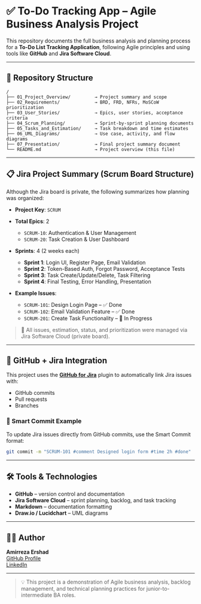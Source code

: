 # ✅ To-Do Tracking App – Agile Business Analysis Project

This repository documents the full business analysis and planning process for a **To-Do List Tracking Application**, following Agile principles and using tools like **GitHub** and **Jira Software Cloud**.

---

## 📁 Repository Structure

```
/
├── 01_Project_Overview/         → Project summary and scope
├── 02_Requirements/             → BRD, FRD, NFRs, MoSCoW prioritization
├── 03_User_Stories/             → Epics, user stories, acceptance criteria
├── 04_Scrum_Planning/           → Sprint-by-sprint planning documents
├── 05_Tasks_and_Estimation/     → Task breakdown and time estimates
├── 06_UML_Diagrams/             → Use case, activity, and flow diagrams
├── 07_Presentation/             → Final project summary document
└── README.md                    → Project overview (this file)
```

---

## 📋 Jira Project Summary (Scrum Board Structure)

Although the Jira board is private, the following summarizes how planning was organized:

- **Project Key**: `SCRUM`
- **Total Epics**: 2
  - `SCRUM-10`: Authentication & User Management
  - `SCRUM-20`: Task Creation & User Dashboard

- **Sprints**: 4 (2 weeks each)
  - **Sprint 1**: Login UI, Register Page, Email Validation
  - **Sprint 2**: Token-Based Auth, Forgot Password, Acceptance Tests
  - **Sprint 3**: Task Create/Update/Delete, Task Filtering
  - **Sprint 4**: Final Testing, Error Handling, Presentation

- **Example Issues**:
  - `SCRUM-101`: Design Login Page – ✅ Done
  - `SCRUM-102`: Email Validation Feature – ✅ Done
  - `SCRUM-201`: Create Task Functionality – 🔄 In Progress

> 📎 All issues, estimation, status, and prioritization were managed via Jira Software Cloud (private board).

---

## 🔗 GitHub + Jira Integration

This project uses the **[GitHub for Jira](https://marketplace.atlassian.com/apps/1219672/github-for-jira)** plugin to automatically link Jira issues with:

- GitHub commits  
- Pull requests  
- Branches

### 🧠 Smart Commit Example

To update Jira issues directly from GitHub commits, use the Smart Commit format:

```bash
git commit -m "SCRUM-101 #comment Designed login form #time 2h #done"
```

---

## 🛠 Tools & Technologies

- **GitHub** – version control and documentation
- **Jira Software Cloud** – sprint planning, backlog, and task tracking
- **Markdown** – documentation formatting
- **Draw.io / Lucidchart** – UML diagrams

---

## 🙋‍♂️ Author

**Amirreza Ershad**  
[GitHub Profile](https://github.com/ershadamirreza)  
[LinkedIn](https://www.linkedin.com/in/amirreza-ershad-99439a94/) 

---

> 💡 This project is a demonstration of Agile business analysis, backlog management, and technical planning practices for junior-to-intermediate BA roles.
